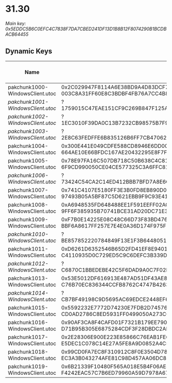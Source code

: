 # 31.30

###### *Main key: 0x5EDDC5B6C0EFC4C7838F7DA7CBED241DF13D1B8B12F8074290B1BCDBACB64455*

## Dynamic Keys

| Name                              | Key</br>GUID                                                                                            | High Res Textures |
|-----------------------------------|---------------------------------------------------------------------------------------------------------|-------------------|
| pakchunk1000-WindowsClient.utoc   | 0x2C029947F8114A6E38BD9A4D83DCF7F6CAEC4AD14CEE7EBC015982FF26033523</br>003C8A31FF60E8C3BDBF4FB76A7CC4B8 | ✔️                 |
| *pakchunk1001-WindowsClient.utoc*   | ?</br>1759015C47EAE151CF9C269B847F125A | ✔️                 |
| *pakchunk1002-WindowsClient.utoc*   | ?</br>1EC3010F39DA0C13B7232CB98575B7F9 | ✔️                 |
| *pakchunk1003-WindowsClient.utoc*   | ?</br>2E8C63FEDFFE6B835126B6FF7CB47062 | ✔️                 |
| pakchunk1004-WindowsClient.utoc   | 0x300E441E049CDFE588CD8946E6DD0C7DCE2CA2C545E539D50C24CA706E4AC8BD</br>664AE10E66BFDC167AE20432295E8F7F | ✔️                 |
| pakchunk1005-WindowsClient.utoc   | 0x78E97FA16C507DB718C50B638C4C81ED229718D24B1B0AD6553E098209404996</br>6F9CD990050CE04CE577325C3A6FFC81 | ❌                 |
| *pakchunk1006-WindowsClient.utoc*   | ?</br>73424C54CA2C14ED412BBB7BFD7A8E6C | ✔️                 |
| pakchunk1007-WindowsClient.utoc   | 0x741C4107E5180FF3E3B0FD8EB890D07656B5D9E9B3FF2D93A5869C9CE2A07432</br>97493B05A5BF87C5D621EBB9F9C93E41 | ❌                 |
| pakchunk1008-WindowsClient.utoc   | 0xA6948535FD648488EE1F591EEFF02AC1EAEE489C3C5A03F62F2DC20226911AA1</br>9FF6F385935B70741BCE31AD20DC71E3 | ❌                 |
| pakchunk1009-WindowsClient.utoc   | 0xF7B0E14225E08C48C66D73F83BD476688328CF6E8C34FAF8B92277907C69CEDF</br>BBF6A8617FF257E7E4E0A36D174F975F | ✔️                 |
| *pakchunk1010-WindowsClient.utoc*   | ?</br>BE857852220784849F13E1F3B6448051 | ❌                 |
| pakchunk1011-WindowsClient.utoc   | 0xD6261D6352546B65D2FD41EF8E9401F9EB6C5116880065F7E75B0AA292CD0EBE</br>C4110935D0C729ED5C9C6DEFC3B339D2 | ❌                 |
| *pakchunk1012-WindowsClient.utoc*   | ?</br>C6870C1BBEDEBE42C5F6DAD9A0C7F02E | ❌                 |
| pakchunk1013-WindowsClient.utoc   | 0x53E5012DF616913E487AD51DF43AE8B412AB93C933A618FA5DDD0536F96FDE40</br>C76B70EC836344CCFB8762C4747B4263 | ❌                 |
| *pakchunk1014-WindowsClient.utoc*   | ?</br>CB7BF49198C9D5695AC69EDCE2448EF6 | ❌                 |
| pakchunk1015-WindowsClient.utoc   | 0x5592232E7772D74230E7FDB2D7457610E03822DAF68CE83107A71451F7D50835</br>CD0AD2786C8ED5931FF0499050A273CC | ❌                 |
| pakchunk1016-WindowsClient.utoc   | 0x90AF3CA8F4CAFD01F7321B179EE79047D96247F5C078587234491600538BBF33</br>D71B95B305E6875284CDF3F28DBDC2AF | ❌                 |
| pakchunk1017-WindowsClient.utoc   | 0x2E28306E900E223E85866C76EAB1FE6FD8FCF46D3F083AA4FB80222E217E34B3</br>E5DEC1C078C14E27A5FE8A9D0852A4C5 | ✔️                 |
| pakchunk1018-WindowsClient.utoc   | 0x99CD0FA7EC8F310912C8F0E3504D78B36ABF707BA1C9B3C147088CB498FB0D56</br>EC3A3B043274AFE81C98D457AA06DC81 | ✔️                 |
| pakchunk1019-WindowsClient.utoc   | 0x6B21339F10480F565A018E5B4F06AE51738C0F22A1C84AC6FD0660767157FA2C</br>F4242EAC57C7B6ED79960A59D7978A67 | ❌                 |